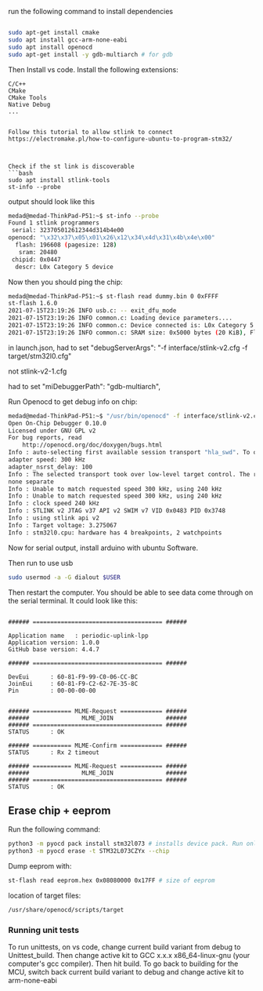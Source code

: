 run the following command to install dependencies


```bash

sudo apt-get install cmake
sudo apt install gcc-arm-none-eabi
sudo apt install openocd
sudo apt-get install -y gdb-multiarch # for gdb

```

Then Install vs code.
Install the following extensions:
```
C/C++
CMake
CMake Tools
Native Debug
...


Follow this tutorial to allow stlink to connect
https://electromake.pl/how-to-configure-ubuntu-to-program-stm32/



Check if the st link is discoverable
```bash
sudo apt install stlink-tools
st-info --probe

```
output should look like this
```bash
medad@medad-ThinkPad-P51:~$ st-info --probe
Found 1 stlink programmers
 serial: 323705012612344d314b4e00
openocd: "\x32\x37\x05\x01\x26\x12\x34\x4d\x31\x4b\x4e\x00"
  flash: 196608 (pagesize: 128)
   sram: 20480
 chipid: 0x0447
  descr: L0x Category 5 device
```


Now then you should ping the chip:

```bash
medad@medad-ThinkPad-P51:~$ st-flash read dummy.bin 0 0xFFFF
st-flash 1.6.0
2021-07-15T23:19:26 INFO usb.c: -- exit_dfu_mode
2021-07-15T23:19:26 INFO common.c: Loading device parameters....
2021-07-15T23:19:26 INFO common.c: Device connected is: L0x Category 5 device, id 0x20086447
2021-07-15T23:19:26 INFO common.c: SRAM size: 0x5000 bytes (20 KiB), Flash: 0x30000 bytes (192 KiB) in pages of 128 bytes
```

in launch.json, had to set "debugServerArgs": "-f interface/stlink-v2.cfg -f target/stm32l0.cfg"

not stlink-v2-1.cfg

had to set "miDebuggerPath": "gdb-multiarch",

Run Openocd to get debug info on chip:
```bash
medad@medad-ThinkPad-P51:~$ "/usr/bin/openocd" -f interface/stlink-v2.cfg -f target/stm32l0.cfg
Open On-Chip Debugger 0.10.0
Licensed under GNU GPL v2
For bug reports, read
	http://openocd.org/doc/doxygen/bugs.html
Info : auto-selecting first available session transport "hla_swd". To override use 'transport select <transport>'.
adapter speed: 300 kHz
adapter_nsrst_delay: 100
Info : The selected transport took over low-level target control. The results might differ compared to plain JTAG/SWD
none separate
Info : Unable to match requested speed 300 kHz, using 240 kHz
Info : Unable to match requested speed 300 kHz, using 240 kHz
Info : clock speed 240 kHz
Info : STLINK v2 JTAG v37 API v2 SWIM v7 VID 0x0483 PID 0x3748
Info : using stlink api v2
Info : Target voltage: 3.275067
Info : stm32l0.cpu: hardware has 4 breakpoints, 2 watchpoints
```


Now for serial output, install arduino with ubuntu Software.

Then run to use usb
```bash
sudo usermod -a -G dialout $USER
```

Then restart the computer. You should be able to see data come through on the serial terminal.
It could look like this:
```

###### ===================================== ######

Application name   : periodic-uplink-lpp
Application version: 1.0.0
GitHub base version: 4.4.7

###### ===================================== ######

DevEui      : 60-81-F9-99-C0-06-CC-BC
JoinEui     : 60-81-F9-C2-62-7E-35-8C
Pin         : 00-00-00-00


###### =========== MLME-Request ============ ######
######               MLME_JOIN               ######
###### ===================================== ######
STATUS      : OK

###### =========== MLME-Confirm ============ ######
STATUS      : Rx 2 timeout

###### =========== MLME-Request ============ ######
######               MLME_JOIN               ######
###### ===================================== ######
STATUS      : OK

```


## Erase chip + eeprom

Run the following command: 
```bash
python3 -m pyocd pack install stm32l073 # installs device pack. Run only once.
python3 -m pyocd erase -t STM32L073CZYx --chip
```

Dump eeprom with:
```bash
st-flash read eeprom.hex 0x08080000 0x17FF # size of eeprom
```

location of target files:
```bash
/usr/share/openocd/scripts/target
```

### Running unit tests
To run unittests, on vs code, change current build variant from debug to Unittest_build. Then change active kit to GCC x.x.x x86_64-linux-gnu (your computer's gcc compiler). Then hit build. To go back to building for the MCU, switch back current build variant to debug and change active kit to arm-none-eabi


